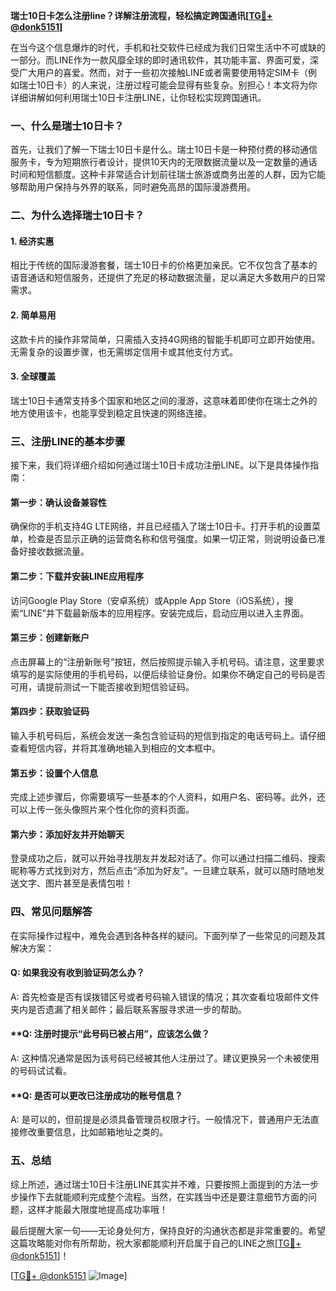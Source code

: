 **瑞士10日卡怎么注册line？详解注册流程，轻松搞定跨国通讯[[TG💪+ @donk5151](https://t.me/s/donk5151)]**

在当今这个信息爆炸的时代，手机和社交软件已经成为我们日常生活中不可或缺的一部分。而LINE作为一款风靡全球的即时通讯软件，其功能丰富、界面可爱，深受广大用户的喜爱。然而，对于一些初次接触LINE或者需要使用特定SIM卡（例如瑞士10日卡）的人来说，注册过程可能会显得有些复杂。别担心！本文将为你详细讲解如何利用瑞士10日卡注册LINE，让你轻松实现跨国通讯。

### **一、什么是瑞士10日卡？**

首先，让我们了解一下瑞士10日卡是什么。瑞士10日卡是一种预付费的移动通信服务卡，专为短期旅行者设计，提供10天内的无限数据流量以及一定数量的通话时间和短信额度。这种卡非常适合计划前往瑞士旅游或商务出差的人群，因为它能够帮助用户保持与外界的联系，同时避免高昂的国际漫游费用。

### **二、为什么选择瑞士10日卡？**

#### **1. 经济实惠**
相比于传统的国际漫游套餐，瑞士10日卡的价格更加亲民。它不仅包含了基本的语音通话和短信服务，还提供了充足的移动数据流量，足以满足大多数用户的日常需求。

#### **2. 简单易用**
这款卡片的操作非常简单，只需插入支持4G网络的智能手机即可立即开始使用。无需复杂的设置步骤，也无需绑定信用卡或其他支付方式。

#### **3. 全球覆盖**
瑞士10日卡通常支持多个国家和地区之间的漫游，这意味着即使你在瑞士之外的地方使用该卡，也能享受到稳定且快速的网络连接。

### **三、注册LINE的基本步骤**

接下来，我们将详细介绍如何通过瑞士10日卡成功注册LINE。以下是具体操作指南：

#### **第一步：确认设备兼容性**
确保你的手机支持4G LTE网络，并且已经插入了瑞士10日卡。打开手机的设置菜单，检查是否显示正确的运营商名称和信号强度。如果一切正常，则说明设备已准备好接收数据流量。

#### **第二步：下载并安装LINE应用程序**
访问Google Play Store（安卓系统）或Apple App Store（iOS系统），搜索“LINE”并下载最新版本的应用程序。安装完成后，启动应用以进入主界面。

#### **第三步：创建新账户**
点击屏幕上的“注册新账号”按钮，然后按照提示输入手机号码。请注意，这里要求填写的是实际使用的手机号码，以便后续验证身份。如果你不确定自己的号码是否可用，请提前测试一下能否接收到短信验证码。

#### **第四步：获取验证码**
输入手机号码后，系统会发送一条包含验证码的短信到指定的电话号码上。请仔细查看短信内容，并将其准确地输入到相应的文本框中。

#### **第五步：设置个人信息**
完成上述步骤后，你需要填写一些基本的个人资料，如用户名、密码等。此外，还可以上传一张头像照片来个性化你的资料页面。

#### **第六步：添加好友并开始聊天**
登录成功之后，就可以开始寻找朋友并发起对话了。你可以通过扫描二维码、搜索昵称等方式找到对方，然后点击“添加为好友”。一旦建立联系，就可以随时随地发送文字、图片甚至是表情包啦！

### **四、常见问题解答**

在实际操作过程中，难免会遇到各种各样的疑问。下面列举了一些常见的问题及其解决方案：

#### **Q: 如果我没有收到验证码怎么办？**
A: 首先检查是否有误拨错区号或者号码输入错误的情况；其次查看垃圾邮件文件夹内是否遗漏了相关邮件；最后联系客服寻求进一步的帮助。

#### **Q: 注册时提示“此号码已被占用”，应该怎么做？
A: 这种情况通常是因为该号码已经被其他人注册过了。建议更换另一个未被使用的号码试试看。

#### **Q: 是否可以更改已注册成功的账号信息？
A: 是可以的，但前提是必须具备管理员权限才行。一般情况下，普通用户无法直接修改重要信息，比如邮箱地址之类的。

### **五、总结**

综上所述，通过瑞士10日卡注册LINE其实并不难，只要按照上面提到的方法一步步操作下去就能顺利完成整个流程。当然，在实践当中还是要注意细节方面的问题，这样才能最大限度地提高成功率哦！

最后提醒大家一句——无论身处何方，保持良好的沟通状态都是非常重要的。希望这篇攻略能对你有所帮助，祝大家都能顺利开启属于自己的LINE之旅[[TG💪+ @donk5151](https://t.me/s/donk5151)]！

[[TG💪+ @donk5151](https://t.me/s/donk5151) ![Image](https://i.postimg.cc/rwNCRYN7/Snipaste-2025-04-30-17-27-05.png)]